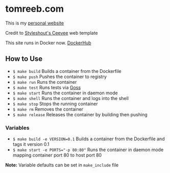 # tomreeb.com

This is my [personal website](https://tomreeb.com)

Credit to [Styleshout's Ceevee](http://www.styleshout.com/free-templates/ceevee/) web template

This site runs in Docker now. [DockerHub](https://hub.docker.com/r/tomreeb/dotcom/)

## How to Use

* `$ make build` Builds a container from the Dockerfile
* `$ make push` Pushes the container to registry
* `$ make run` Runs the container
* `$ make test` Runs tests via [Goss](https://github.com/aelsabbahy/goss)
* `$ make start` Runs the container in daemon mode
* `$ make shell` Runs the container and logs into the shell
* `$ make stop` Stops the running container
* `$ make rm` Removes the container
* `$ make release` Releases the container by building then pushing

### Variables

* `$ make build -e VERSION=0.1` Builds a container from the Dockerfile and tags it version 0.1
* `$ make start -e PORTS="-p 80:80"` Runs the container in daemon mode mapping container port 80 to host port 80

**Note:** Variable defaults can be set in `make_include` file